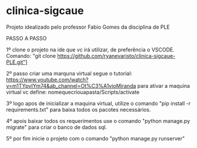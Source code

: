 # clinica-sigcaue

Projeto idealizado pelo professor Fabio Gomes da disciplina de PLE

PASSO A PASSO

1º clone o projeto na ide que vc irá utilizar, de preferência o VSCODE. Comando: "git clone https://github.com/ryanevaristo/clinica-sigcaue-PLE.git"]

2º passo criar uma marquna virtual segue o tutorial: https://www.youtube.com/watch?v=m1TYpvIYm74&ab_channel=Ot%C3%A1vioMiranda
    para ativar a maquina virtual vc define: nomequecriouapasta/Scripts/activate
    
3º logo apos de inicializar a maquina virtual, utilize o comando "pip install -r requirements.txt" para baixa todos os pacotes necessários.

4º apois baixar todos os requerimentos use o comando "python manage.py migrate" para criar o banco de dados sql.

5º por fim inicie o projeto com o comando "python manage.py runserver"


